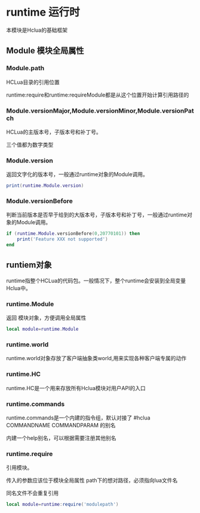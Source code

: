 # runtime 运行时

本模块是Hclua的基础框架

## Module 模块全局属性

### Module.path 
HCLua目录的引用位置

runtime:require和runtime:requireModule都是从这个位置开始计算引用路径的

### Module.versionMajor,Module.versionMinor,Module.versionPatch

HCLua的主版本号，子版本号和补丁号。

三个值都为数字类型

### Module.version

返回文字化的版本号，一般通过runtime对象的Module调用。

```lua
print(runtime.Module.version)
```

### Module.versionBefore

判断当前版本是否早于给到的大版本号，子版本号和补丁号，一般通过runtime对象的Module调用。

```lua
if (runtime.Module.versionBefore(0,20770101)) then
    print('Feature XXX not supported')
end
```

## runtiem对象

runtime指整个HCLua的代码包。一般情况下，整个runtime会安装到全局变量Hclua中。

### runtime.Module

返回 模块对象，方便调用全局属性

```lua
local module=runtime.Module
```

### runtime.world

runtime.world对象存放了客户端抽象类world,用来实现各种客户端专属的动作

### runtime.HC

runtime.HC是一个用来存放所有Hclua模块对用户API的入口

### runtime.commands

runtime.commands是一个内建的指令组，默认对接了 #hclua COMMANDNAME COMMANDPARAM 的别名

内建一个help别名，可以根据需要注册其他别名

### runtime.require

引用模块。

传入的参数应该位于模块全局属性 path下的想对路径，必须指向lua文件名

同名文件不会重复引用

```lua
local module=runtime:require('modulepath')
```